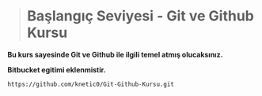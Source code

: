 > # Başlangıç Seviyesi - Git ve Github Kursu

**Bu kurs sayesinde Git ve Github ile ilgili temel atmış olucaksınız.**

**Bitbucket egitimi eklenmistir.**

```
https://github.com/knetic0/Git-Github-Kursu.git
```
